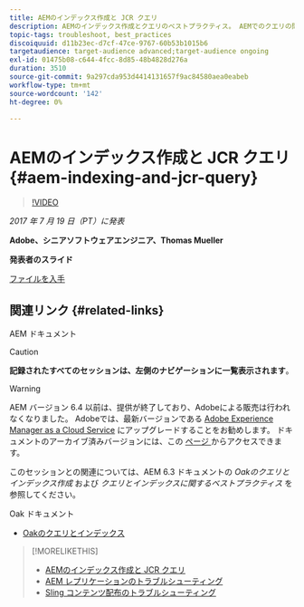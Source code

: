```yaml
---
title: AEMのインデックス作成と JCR クエリ
description: AEMのインデックス作成とクエリのベストプラクティス。 AEMでのクエリの問題のトラブルシューティング方法、およびインデックスの設定と管理方法。
topic-tags: troubleshoot, best_practices
discoiquuid: d11b23ec-d7cf-47ce-9767-60b53b1015b6
targetaudience: target-audience advanced;target-audience ongoing
exl-id: 01475b08-c644-4fcc-8d85-48b4828d276a
duration: 3510
source-git-commit: 9a297cda953d4414131657f9ac84580aea0eabeb
workflow-type: tm+mt
source-wordcount: '142'
ht-degree: 0%

---
```


# AEMのインデックス作成と JCR クエリ{#aem-indexing-and-jcr-query}

>[!VIDEO](https://video.tv.adobe.com/v/19133/?quality=9)

*2017 年 7 月 19 日（PT）に発表*

**Adobe、シニアソフトウェアエンジニア、Thomas Mueller**

**発表者のスライド**

[ファイルを入手](assets/aem-gems-aem-indexing-and-jcr-query.pdf)

## 関連リンク {#related-links}

AEM ドキュメント

>[!CAUTION]
>
>**記録されたすべてのセッションは、左側のナビゲーションに一覧表示されます**。

>[!WARNING]
>
>AEM バージョン 6.4 以前は、提供が終了しており、Adobeによる販売は行われなくなりました。  Adobeでは、最新バージョンである [Adobe Experience Manager as a Cloud Service](https://experienceleague.adobe.com/docs/experience-manager-cloud-service.html?lang=ja) にアップグレードすることをお勧めします。  ドキュメントのアーカイブ済みバージョンには、この [ ページ ](https://experienceleague.adobe.com/docs/experience-manager-release-information/aem-release-updates/previous-updates/aem-previous-versions.html?lang=ja) からアクセスできます。
>
>このセッションとの関連については、AEM 6.3 ドキュメントの *Oakのクエリとインデックス作成* および *クエリとインデックスに関するベストプラクティス* を参照してください。

Oak ドキュメント

* [Oakのクエリとインデックス ](https://experienceleague.adobe.com/docs/experience-manager-65/deploying/deploying/queries-and-indexing.html?lang=ja)

<!--
[Get back to the Overview](https://helpx.adobe.com/jp/experience-manager/kt/eseminars/gems/aem-index.html)
-->

>[!MORELIKETHIS]
>
>* [AEMのインデックス作成と JCR クエリ ](aem-indexing-jcr-query.md)
>* [AEM レプリケーションのトラブルシューティング ](aem-troubleshooting-aem-replication.md)
>* [Sling コンテンツ配布のトラブルシューティング ](aem-troubleshooting-sling.md)
<!-- 
>* linking to helpx, removed for now [Adobe Experience Manager: AEM 6.x Maintenance Tasks](https://helpx.adobe.com/experience-manager/kt/eseminars/ccoo-aem-Aug-register.html)
-->
